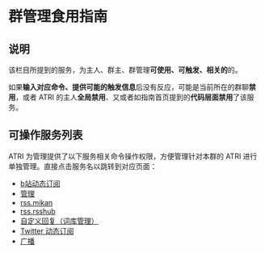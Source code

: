 # 群管理食用指南

## 说明
该栏目所提到的服务，为主人、群主、群管理**可使用、可触发、相关的**的。

如果**输入对应命令、提供可能的触发信息**后没有反应，可能是当前所在的群聊**禁用**，或者 ATRI 的主人**全局禁用**、又或者如指南首页提到的**代码层面禁用**了该服务。

## 可操作服务列表
ATRI 为管理提供了以下服务相关命令操作权限，方便管理针对本群的 ATRI 进行单独管理。直接点击服务名以跳转到对应页面：

- [b站动态订阅](../service/bilibili_dynamic.md)
- [管理](../service/manage.md)
- [rss.mikan](../service/rss_mikan.md)
- [rss.rsshub](../service/rss_rsshub.md)
- [自定义回复（词库管理）](../service/thesaurus.md)
- [Twitter 动态订阅](../service/twitter.md)
- [广播](../service/broadcast.md)
